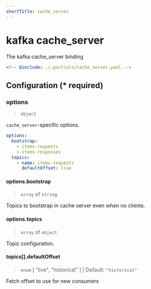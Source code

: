 ```yaml
---
shortTitle: cache_server
---
```


# kafka cache_server

The kafka cache_server binding

```yaml {3}
<!-- @include: ./.partials/cache_server.yaml -->
```

## Configuration (\* required)

### options

> `object`

`cache_server`-specific options.

```yaml
options:
  bootstrap:
    - items-requests
    - items-responses
  topics:
    - name: items-requests
      defaultOffset: live
```

#### options.bootstrap

> `array` of `string`

Topics to bootstrap in cache server even when no clients.

#### options.topics

> `array` of `object`

Topic configuration.

<!-- @include: ../.partials/options-kafka-topics.md -->

#### topics[].defaultOffset

> `enum` [ "live", "historical" ] | Default: `"historical"`

Fetch offset to use for new consumers

<!-- @include: ./.partials/routes.md -->
<!-- @include: ../.partials/exit.md -->
<!-- @include: ../.partials/telemetry.md -->
